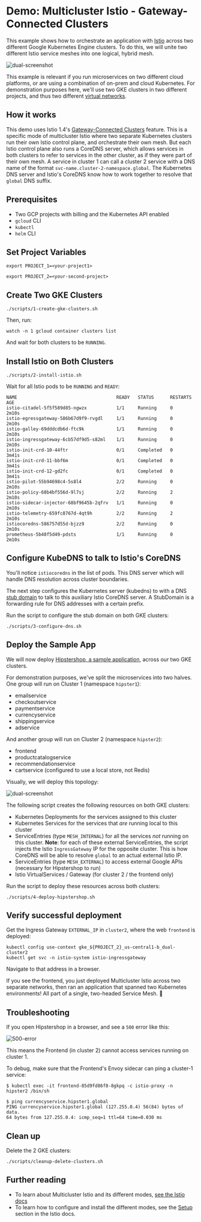 # Demo: Multicluster Istio - Gateway-Connected Clusters

This example shows how to orchestrate an application with [Istio](https://istio.io/) across two different
Google Kubernetes Engine clusters. To do this, we will unite two different Istio service meshes into
one logical, hybrid mesh.

![dual-screenshot](screenshots/topology.png)

This example is relevant if you run microservices on two different cloud platforms, or are
using a combination of on-prem and cloud Kubernetes. For demonstration purposes here, we'll use two GKE clusters in two different projects, and thus two
different [virtual networks](https://cloud.google.com/kubernetes-engine/docs/concepts/network-overview#inside-cluster).

## How it works

This demo uses Istio 1.4's [Gateway-Connected Clusters](https://preliminary.istio.io/docs/concepts/multicluster-deployments/#multiple-control-plane-topology) feature. This is a specific mode of
multicluster Istio where two separate Kubernetes clusters run their own Istio control
plane, and orchestrate their own mesh. But each Istio control plane also runs a CoreDNS
server, which allows services in both clusters to refer to services in the other cluster,
as if they were part of their own mesh. A service in cluster 1 can call a
cluster 2 service with a DNS name of the format `svc-name.cluster-2-namespace.global`.
The Kubernetes DNS server and Istio's CoreDNS know how to work together to resolve that
`global` DNS suffix.


## Prerequisites

- Two GCP projects with billing and the Kubernetes API enabled
- `gcloud` CLI
- `kubectl`
- `helm` CLI


## Set Project Variables

```
export PROJECT_1=<your-project1>

export PROJECT_2=<your-second-project>
```

## Create Two GKE Clusters

```
./scripts/1-create-gke-clusters.sh
```

Then, run:

```
watch -n 1 gcloud container clusters list
```

And wait for both clusters to be `RUNNING`.

## Install Istio on Both Clusters

```
./scripts/2-install-istio.sh
```

Wait for all Istio pods to be `RUNNING` and `READY`:

```
NAME                                     READY   STATUS      RESTARTS   AGE
istio-citadel-5f5f589d85-ngwzx           1/1     Running     0          2m10s
istio-egressgateway-586b67d9f9-rvgdl     1/1     Running     0          2m10s
istio-galley-69dddcdb6d-ftc9k            1/1     Running     0          2m10s
istio-ingressgateway-6cb57df9d5-s82ml    1/1     Running     0          2m10s
istio-init-crd-10-44ftr                  0/1     Completed   0          3m41s
istio-init-crd-11-bbf6m                  0/1     Completed   0          3m41s
istio-init-crd-12-gd2fc                  0/1     Completed   0          3m41s
istio-pilot-55b94698c4-5s8l4             2/2     Running     0          2m10s
istio-policy-68b4bf556d-9l7sj            2/2     Running     2          2m10s
istio-sidecar-injector-68bf9645b-2qfrv   1/1     Running     0          2m10s
istio-telemetry-659fc8767d-4qt9h         2/2     Running     2          2m10s
istiocoredns-586757d55d-bjzz9            2/2     Running     0          2m10s
prometheus-5b48f5d49-pdsts               1/1     Running     0          2m10s
```

## Configure KubeDNS to talk to Istio's CoreDNS

You'll notice `istiocoredns` in the list of pods. This DNS server which will handle DNS resolution across
cluster boundaries.

The next step configures the Kubernetes server (kubedns) to with a
DNS
[stub domain](https://kubernetes.io/docs/tasks/administer-cluster/dns-custom-nameservers/#configure-stub-domain-and-upstream-dns-servers)
to talk to this auxiliary Istio CoreDNS server.
A StubDomain is a forwarding rule for DNS addresses with a certain prefix.

Run the script to configure the stub domain on both GKE clusters:

```
./scripts/3-configure-dns.sh
```


## Deploy the Sample App

We will now deploy [Hipstershop, a sample application](https://github.com/GoogleCloudPlatform/microservices-demo), across our two GKE clusters.

For demonstration purposes, we've split the microservices into two halves. One group
will run on Cluster 1 (namespace `hipster1`):

- emailservice
- checkoutservice
- paymentservice
- currencyservice
- shippingservice
- adservice

And another group will run on Cluster 2 (namespace
`hipster2`):

- frontend
- productcatalogservice
- recommendationservice
- cartservice (configured to use a local store, not Redis)


Visually, we will deploy this topology:

![dual-screenshot](screenshots/topology.png)

The following script creates the following resources on both GKE clusters:
- Kubernetes Deployments for the services assigned to this cluster
- Kubernetes Services for the services that *are* running local to this cluster
- ServiceEntries (type `MESH_INTERNAL`) for all the services *not* running on this cluster. **Note**: for each
  of these external ServiceEntries, the script injects the Istio `IngressGateway` IP for the
  opposite cluster. This is how CoreDNS will be able to resolve `global` to an actual
  external Istio IP.
- ServiceEntries (type `MESH_EXTERNAL`) to access external Google APIs (necessary for
  Hipstershop to run)
- Istio VirtualServices / Gateway (for cluster 2 / the frontend only)

Run the script to deploy these resources across both clusters:

```
./scripts/4-deploy-hipstershop.sh
```


## Verify successful deployment

Get the Ingress Gateway `EXTERNAL_IP` in `cluster2`, where the web `frontend` is deployed:

```
kubectl config use-context gke_${PROJECT_2}_us-central1-b_dual-cluster2
kubectl get svc -n istio-system istio-ingressgateway
```

Navigate to that address in a browser.

If you see the frontend, you just deployed Multicluster Istio across
two separate networks, then ran an application that spanned two Kubernetes
environments! All part of a single, two-headed Service Mesh. 🎉


## Troubleshooting


If you open Hipstershop in a browser, and see a `500` error like this:

![500-error](screenshots/500-error.png)

This means the Frontend (in cluster 2) cannot access services running on cluster 1.

To debug, make sure that the Frontend's Envoy sidecar can ping a cluster-1 service:

```
$ kubectl exec -it frontend-85d9fd86f8-8gkpq -c istio-proxy -n hipster2 /bin/sh

$ ping currencyservice.hipster1.global
PING currencyservice.hipster1.global (127.255.0.4) 56(84) bytes of data.
64 bytes from 127.255.0.4: icmp_seq=1 ttl=64 time=0.030 ms
```


## Clean up

Delete the 2 GKE clusters:

```
./scripts/cleanup-delete-clusters.sh
```

## Further reading

- To learn about Multicluster Istio and its different modes, [see the Istio docs](https://istio.io/docs/concepts/multicluster-deployments/)
- To learn how to configure and install the different modes, see the [Setup](https://istio.io/docs/setup/install/multicluster/) section in the Istio docs.
